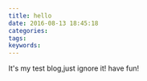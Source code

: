 ```yaml
---
title: hello
date: 2016-08-13 18:45:18
categories:
tags:
keywords:
---
```


It's my test blog,just ignore it! have fun!